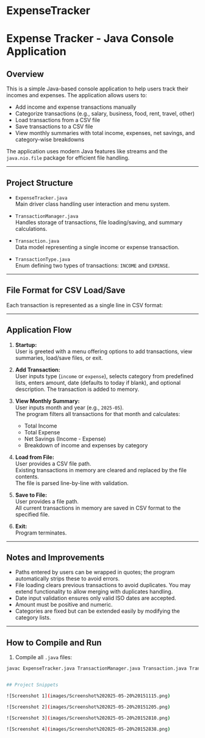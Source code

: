 # ExpenseTracker

# Expense Tracker - Java Console Application

## Overview

This is a simple Java-based console application to help users track their incomes and expenses. The application allows users to:

- Add income and expense transactions manually
- Categorize transactions (e.g., salary, business, food, rent, travel, other)
- Load transactions from a CSV file
- Save transactions to a CSV file
- View monthly summaries with total income, expenses, net savings, and category-wise breakdowns

The application uses modern Java features like streams and the `java.nio.file` package for efficient file handling.

---

## Project Structure

- `ExpenseTracker.java`  
  Main driver class handling user interaction and menu system.

- `TransactionManager.java`  
  Handles storage of transactions, file loading/saving, and summary calculations.

- `Transaction.java`  
  Data model representing a single income or expense transaction.

- `TransactionType.java`  
  Enum defining two types of transactions: `INCOME` and `EXPENSE`.

---

## File Format for CSV Load/Save

Each transaction is represented as a single line in CSV format:




---

## Application Flow

1. **Startup:**  
   User is greeted with a menu offering options to add transactions, view summaries, load/save files, or exit.

2. **Add Transaction:**  
   User inputs type (`income` or `expense`), selects category from predefined lists, enters amount, date (defaults to today if blank), and optional description. The transaction is added to memory.

3. **View Monthly Summary:**  
   User inputs month and year (e.g., `2025-05`).  
   The program filters all transactions for that month and calculates:  
   - Total Income  
   - Total Expense  
   - Net Savings (Income - Expense)  
   - Breakdown of income and expenses by category

4. **Load from File:**  
   User provides a CSV file path.  
   Existing transactions in memory are cleared and replaced by the file contents.  
   The file is parsed line-by-line with validation.

5. **Save to File:**  
   User provides a file path.  
   All current transactions in memory are saved in CSV format to the specified file.

6. **Exit:**  
   Program terminates.

---

## Notes and Improvements

- Paths entered by users can be wrapped in quotes; the program automatically strips these to avoid errors.
- File loading clears previous transactions to avoid duplicates. You may extend functionality to allow merging with duplicates handling.
- Date input validation ensures only valid ISO dates are accepted.
- Amount must be positive and numeric.
- Categories are fixed but can be extended easily by modifying the category lists.

---

## How to Compile and Run

1. Compile all `.java` files:

```bash
javac ExpenseTracker.java TransactionManager.java Transaction.java TransactionType.java


## Project Snippets

![Screenshot 1](images/Screenshot%202025-05-20%20151115.png)

![Screenshot 2](images/Screenshot%202025-05-20%20151205.png)

![Screenshot 3](images/Screenshot%202025-05-20%20152810.png)

![Screenshot 4](images/Screenshot%202025-05-20%20152838.png)



